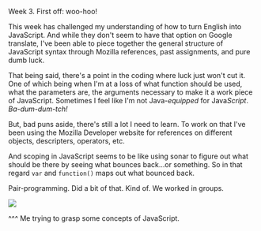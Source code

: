 Week 3. First off: woo-hoo!

This week has challenged my understanding of how to turn English into JavaScript. And while they don't seem to have that option on Google translate, I've been able to piece together the general structure of JavaScript syntax through Mozilla references, past assignments, and pure dumb luck. 

That being said, there's a point in the coding where luck just won't cut it. One of which being when I'm at a loss of what function should be used, what the parameters are, the arguments necessary to make it a work piece of JavaScript. 
Sometimes I feel like I'm not Java-<em>equipped</em> for Java<em>Script</em>. <em>Ba-dum-dum-tch!</em>

But, bad puns aside, there's still a lot I need to learn. To work on that I've been using the Mozilla Developer website for references on different objects, descripters, operators, etc. 

And scoping in JavaScript seems to be like using sonar to figure out what should be there by seeing what bounces back...or something. So in that regard `var` and `function()` maps out what bounced back. 

Pair-programming. Did a bit of that. Kind of. We worked in groups. 

<img src="https://media.giphy.com/media/seXDJPWScjklO/giphy.gif"/> 

^^^ Me trying to grasp some concepts of JavaScript.
